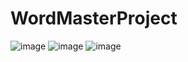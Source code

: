 # WordMasterProject
![image](https://github.com/21700776/WordMasterProject/assets/143426956/85285f66-1918-4bd5-bbf5-1661058e3393)
![image](https://github.com/21700776/WordMasterProject/assets/143426956/908dca7a-c3f5-4ad8-b237-e481a70660bc)
![image](https://github.com/21700776/WordMasterProject/assets/143426956/0e404236-e946-442a-b829-b65bb8a324c2)

